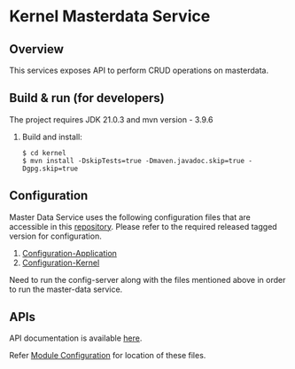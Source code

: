 # Kernel Masterdata Service

## Overview
This services exposes API to perform CRUD operations on masterdata.

## Build & run (for developers)
The project requires JDK 21.0.3
and mvn version - 3.9.6
1. Build and install:
    ```
    $ cd kernel
    $ mvn install -DskipTests=true -Dmaven.javadoc.skip=true -Dgpg.skip=true
    ```

## Configuration
Master Data Service uses the following configuration files that are accessible in this [repository](https://github.com/mosip/mosip-config/tree/master).
Please refer to the required released tagged version for configuration.
1. [Configuration-Application](https://github.com/mosip/mosip-config/blob/master/application-default.properties)
2. [Configuration-Kernel](https://github.com/mosip/mosip-config/blob/master/kernel-default.properties)

Need to run the config-server along with the files mentioned above in order to run the master-data service.

## APIs
API documentation is available [here](https://mosip.github.io/documentation/1.2.0/kernel-masterdata-service.html).

Refer [Module Configuration](https://docs.mosip.io/1.2.0/modules/module-configuration) for location of these files.
